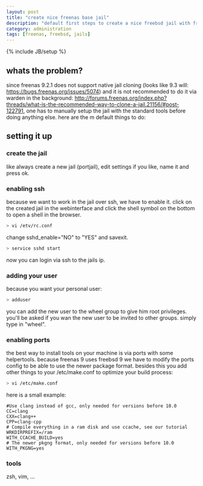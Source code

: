 ```yaml
---
layout: post
title: "create nice freenas base jail"
description: "default first steps to create a nice freebsd jail with freenas 9.2.1"
category: administration
tags: [freenas, freebsd, jails]
---
```

{% include JB/setup %}

## whats the problem?

since freenas 9.2.1 does not support native jail cloning (looks like 9.3 will: <https://bugs.freenas.org/issues/5074>) and it is not recommended to do it via warden in the background: <http://forums.freenas.org/index.php?threads/what-is-the-recommended-way-to-clone-a-jail.21156/#post-122791>, one has to manually setup the jail with the standard tools before doing anything else. here are the m default things to do:

## setting it up 
### create the jail
like always create a new jail (portjail), edit settings if you like, name it and press ok.

### enabling ssh
because we want to work in the jail over ssh, we have to enable it. click on the created jail in the webinterface and click the shell symbol on the bottom to open a shell in the browser. 
~~~ bash
> vi /etv/rc.conf
~~~
change sshd_enable="NO" to "YES" and savexit.
~~~ bash
> service sshd start
~~~
now you can login via ssh to the jails ip. 
### adding your user
because you want your personal user:
~~~ bash
> adduser
~~~
you can add the new user to the wheel group to give him root privileges. you'll be asked if you wan the new user to be invited to other groups. simply type in "wheel".

### enabling ports
the best way to install tools on your machine is via ports with some helpertools. because freenas 9 uses freebsd 9 we have to modify the ports config to be able to use the newer package format. besides this you add other things to your /etc/make.conf to optimize your build process:
~~~ bash
> vi /etc/make.conf
~~~
here is a small example:
~~~
#Use clang instead of gcc, only needed for versions before 10.0
CC=clang
CXX=clang++
CPP=clang-cpp
# Compile everything in a ram disk and use ccache, see our tutorial
WRKDIRPREFIX=/ram
WITH_CCACHE_BUILD=yes
# The newer pkgng format, only needed for versions before 10.0
WITH_PKGNG=yes
~~~



### tools
zsh, vim, ...
